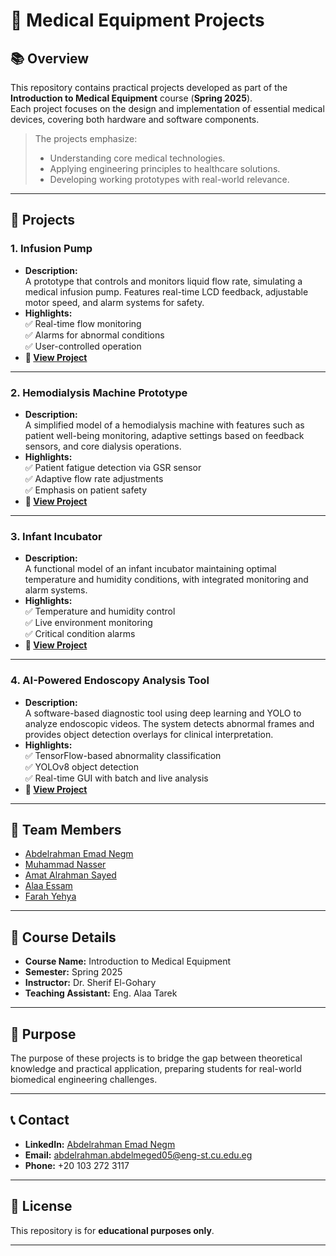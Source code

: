 # 🏥 Medical Equipment Projects

## 📚 Overview
This repository contains practical projects developed as part of the **Introduction to Medical Equipment** course (**Spring 2025**).  
Each project focuses on the design and implementation of essential medical devices, covering both hardware and software components.

> The projects emphasize:
> - Understanding core medical technologies.
> - Applying engineering principles to healthcare solutions.
> - Developing working prototypes with real-world relevance.

---

## 📂 Projects

### 1. Infusion Pump
- **Description:**  
  A prototype that controls and monitors liquid flow rate, simulating a medical infusion pump. Features real-time LCD feedback, adjustable motor speed, and alarm systems for safety.
- **Highlights:**  
  ✅ Real-time flow monitoring  
  ✅ Alarms for abnormal conditions  
  ✅ User-controlled operation  
- **🔗 [View Project](https://github.com/Abdelrahman-emad-negm/MedicalEquipmentTasks/tree/main/Infusion-pump)**

---

### 2. Hemodialysis Machine Prototype
- **Description:**  
  A simplified model of a hemodialysis machine with features such as patient well-being monitoring, adaptive settings based on feedback sensors, and core dialysis operations.
- **Highlights:**  
  ✅ Patient fatigue detection via GSR sensor  
  ✅ Adaptive flow rate adjustments  
  ✅ Emphasis on patient safety  
- **🔗 [View Project](https://github.com/Abdelrahman-emad-negm/MedicalEquipmentTasks/tree/main/SmartHemodialysis)**

---

### 3. Infant Incubator
- **Description:**  
  A functional model of an infant incubator maintaining optimal temperature and humidity conditions, with integrated monitoring and alarm systems.
- **Highlights:**  
  ✅ Temperature and humidity control  
  ✅ Live environment monitoring  
  ✅ Critical condition alarms  
- **🔗 [View Project](https://github.com/Abdelrahman-emad-negm/MedicalEquipmentTasks/tree/main/Infant-Incubator)**

---

### 4. AI-Powered Endoscopy Analysis Tool
- **Description:**  
  A software-based diagnostic tool using deep learning and YOLO to analyze endoscopic videos. The system detects abnormal frames and provides object detection overlays for clinical interpretation.
- **Highlights:**  
  ✅ TensorFlow-based abnormality classification  
  ✅ YOLOv8 object detection  
  ✅ Real-time GUI with batch and live analysis  
- **🔗 [View Project](https://github.com/Abdelrahman-emad-negm/MedicalEquipmentTasks/tree/main/AI_POWERED_ENDOSCOPY)**  

---

## 👥 Team Members
- [Abdelrahman Emad Negm](https://www.linkedin.com/in/abdelrahman-emad-negm-30baab314)
- [Muhammad Nasser](https://www.linkedin.com/in/muhammad-nasser-71a70932a)
- [Amat Alrahman Sayed](https://www.linkedin.com/in/amat-alrahman-sayed-871712349)
- [Alaa Essam](https://www.linkedin.com/in/alaa-essam-76a692292)
- [Farah Yehya](https://www.linkedin.com/in/farah-yehya-bba680326)

---

## 🏫 Course Details
- **Course Name:** Introduction to Medical Equipment  
- **Semester:** Spring 2025  
- **Instructor:** Dr. Sherif El-Gohary  
- **Teaching Assistant:** Eng. Alaa Tarek

---

## 🎯 Purpose
The purpose of these projects is to bridge the gap between theoretical knowledge and practical application, preparing students for real-world biomedical engineering challenges.

---

## 📞 Contact
- **LinkedIn:** [Abdelrahman Emad Negm](https://www.linkedin.com/in/abdelrahman-emad-negm-30baab314)
- **Email:** abdelrahman.abdelmeged05@eng-st.cu.edu.eg
- **Phone:** +20 103 272 3117

---

## 📜 License
This repository is for **educational purposes only**.

---
